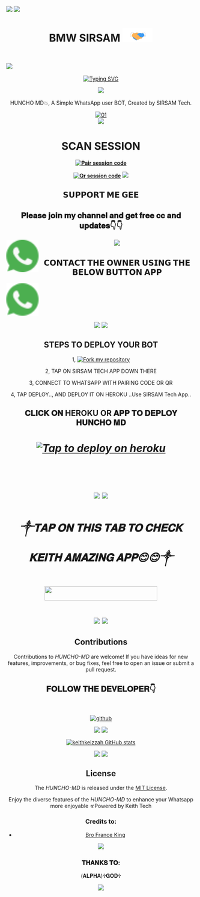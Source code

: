<a><img src='https://i.imgur.com/LyHic3i.gif'/></a>
<a><img src='https://i.imgur.com/LyHic3i.gif'/></a>
<h1 align="center"> BMW SIRSAM
<img src="https://github.com/0xAbdulKhalid/0xAbdulKhalid/raw/main/assets/mdImages/handshake.gif" width ="80"></h1> 
 <br>



<a><img src='https://i.imgur.com/LyHic3i.gif'/></a>
      
<div align="center">
<a href="https://git.io/typing-svg"><img src="https://readme-typing-svg.demolab.com?font=Black+Ops+One&size=50&pause=1000&color=1BAFBAFF&center=true&width=910&height=100&lines=𝐇𝐔𝐍𝐂𝐇𝐎_𝐌𝐃;𝐖𝐇𝐀𝐓𝐒𝐀𝐏𝐏+𝐁𝐎𝐓;𝐂𝐑𝐄𝐀𝐓𝐄𝐃+BY+SIRSAM" alt="Typing SVG" /></a>
  </p>

<a><img src='https://i.imgur.com/LyHic3i.gif'/></a>
 
<p align="center"> HUNCHO MD💥, A Simple WhatsApp user BOT, Created by SIRSAM Tech.
</p>



  <a href="https://ibb.co/N6NMDtn"><img src="https://telegra.ph/file/96c5f82ceda63568e90e4.jpg" alt="01" border="0" /></a>                     
<a><img src='https://i.imgur.com/LyHic3i.gif'/></a>
 <h1 align="center">  SCAN SESSION </h1>
 

  <a href="https://keithtech-session-bd5cfaec090b.herokuapp.com/pair"><img src="https://img.shields.io/badge/Pair%20session%20code-white" alt="𝐏𝐚𝐢𝐫 𝐬𝐞𝐬𝐬𝐢𝐨𝐧 𝐜𝐨𝐝𝐞" width="300"></a>


  <a href="https://keithtech-session-bd5cfaec090b.herokuapp.com/"><img src="https://img.shields.io/badge/qr%20session%20code-orange" alt="𝐐𝐫 𝐬𝐞𝐬𝐬𝐢𝐨𝐧 𝐜𝐨𝐝𝐞" width="300"></a>
<a><img src='https://i.imgur.com/LyHc3i.gif'/></a>
## 𝗦𝗨𝗣𝗣𝗢𝗥𝗧 𝗠𝗘 𝗚𝗘𝗘
## 𝐏𝐥𝐞𝐚𝐬𝐞 𝐣𝐨𝐢𝐧 𝐦𝐲 𝐜𝐡𝐚𝐧𝐧𝐞𝐥 𝐚𝐧𝐝 𝐠𝐞𝐭 𝐟𝐫𝐞𝐞 𝐜𝐜 𝐚𝐧𝐝 𝐮𝐩𝐝𝐚𝐭𝐞𝐬👇👇


<p align="centre">
  <a href="https://whatsapp.com/channel/0029Vaan9TF9Bb62l8wpoD47">
    <img align="left" alt="SIEGRIN | Whastapp" width="86px" src="https://raw.githubusercontent.com/PikaBotz/My_Personal_Space/main/Images/AnyaBot_pics/Anya_v2/Whatsapp.svg" />
  

   
   <a><img src='https://i.imgur.com/LyHic3i.gif'/></a>

## 𝗖𝗢𝗡𝗧𝗔𝗖𝗧 𝗧𝗛𝗘 𝗢𝗪𝗡𝗘𝗥 𝗨𝗦𝗜𝗡𝗚 𝗧𝗛𝗘 𝗕𝗘𝗟𝗢𝗪 𝗕𝗨𝗧𝗧𝗢𝗡 𝗔𝗣𝗣

<p align="left">
  <a href="https://wa.me/254748387615?text=Hello%20aSAM~tech%20...%20I%20need%20some%20help%20in%20huncho%20md">
    <img align="centre" alt="SIEGRIN | Whastapp" width="86px" src="https://raw.githubusercontent.com/PikaBotz/My_Personal_Space/main/Images/AnyaBot_pics/Anya_v2/Whatsapp.svg" />

   
 <a><img src='https://i.imgur.com/LyHic3i.gif'/></a>
<a><img src='https://i.imgur.com/LyHic3i.gif'/></a>

## STEPS TO DEPLOY YOUR BOT


1, <a href="https://github.com/Sirmuema/SIRSAM/fork"><img src="https://img.shields.io/badge/Fork%20My%20Repository-blue" alt="Fork my repository" width="300"></a>

2, TAP ON SIRSAM TECH APP DOWN THERE



3, CONNECT TO WHATSAPP WITH PAIRING CODE OR QR



4, TAP DEPLOY.., AND DEPLOY IT ON HEROKU ..Use SIRSAM Tech App..

## 𝐂𝐋𝐈𝐂𝐊 𝐎𝐍 HEROKU OR 𝐀𝐏𝐏 𝐓𝐎 𝐃𝐄𝐏𝐋𝐎𝐘  𝐇𝐔𝐍𝐂𝐇𝐎 𝐌𝐃
<h1 align="center">
 
 ***[![Tap to deploy on heroku](https://www.herokucdn.com/deploy/button.svg)](https://dashboard.heroku.com/new?button-url=https://github.com/keithkeizzah/HUNCHO-MD&template=https://github.com/keithkeizzah/HUNCHO-MD.git)***

<br>

<a><img src='https://i.imgur.com/LyHic3i.gif'/></a>
<a><img src='https://i.imgur.com/LyHic3i.gif'/></a>

 <h1 align="center">

***༒𝐓𝐀𝐏 𝐎𝐍 𝐓𝐇𝐈𝐒 𝐓𝐀𝐁 𝐓𝐎 𝐂𝐇𝐄𝐂𝐊 𝐊𝐄𝐈𝐓𝐇 𝐀𝐌𝐀𝐙𝐈𝐍𝐆 𝐀𝐏𝐏😊😊༒***


  ***<p align="center"><a href="https://keithtech-session-bd5cfaec090b.herokuapp.com/">
 <img src="https://img.shields.io/badge/TAP%20HERE%20TO%20OPEN%20KEITH%20TECH%20APP-white?style=for-the-badge&logo=Huncho" width="300" height="38.45"/></a></p>***



<a><img src='https://i.imgur.com/LyHic3i.gif'/></a>
<a><img src='https://i.imgur.com/LyHic3i.gif'/></a>
   
  




## Contributions


Contributions to *HUNCHO-MD* are welcome! If you have ideas for new features, improvements, or bug fixes, feel free to open an issue or submit a pull request.
## 𝐅𝐎𝐋𝐋𝐎𝐖 𝐓𝐇𝐄 𝐃𝐄𝐕𝐄𝐋𝐎𝐏𝐄𝐑👇

<br/> <div align="center">
[![github](https://github.com/github.png?size=100)](https://github.com/keithkeizzah)

<a><img src='https://i.imgur.com/LyHic3i.gif'/></a>
<a><img src='https://i.imgur.com/LyHic3i.gif'/></a>
  
[![keithkeizzah GitHub stats](https://github-readme-stats.vercel.app/api?username=keithkeizzah&show_icons=true&theme=radical)](https://github.com/keithkeizzah)

<a><img src='https://i.imgur.com/LyHic3i.gif'/></a>
<a><img src='https://i.imgur.com/LyHic3i.gif'/></a>

## License

The *HUNCHO-MD* is released under the [MIT License](https://opensource.org/licenses/MIT).

Enjoy the diverse features of the *HUNCHO-MD*  to enhance your Whatsapp more enjoyable
☣Powered by Keith Tech

### Credits to:
- [Bro France King](https://github.com/franceking1)

<a><img src='https://i.imgur.com/LyHic3i.gif'/></a>
### 𝐓𝐇𝐀𝐍𝐊𝐒 𝐓𝐎:
(𝐀𝐋𝐏𝐇𝐀)✞𝐆𝐎𝐃✞

<a><img src='https://i.imgur.com/LyHic3i.gif'/></a>

